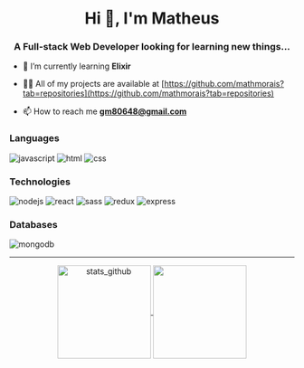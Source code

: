 <h1 align="center">Hi 👋, I'm Matheus</h1>
<h3 align="center">A Full-stack Web Developer looking for learning new things...</h3>

- 🌱 I’m currently learning **Elixir**

- 👨‍💻 All of my projects are available at [https://github.com/mathmorais?tab=repositories](https://github.com/mathmorais?tab=repositories)

- 📫 How to reach me **gm80648@gmail.com**

<h3 align="left">Languages
</h3>

<div align="left">
    <img alt="javascript" src="https://img.shields.io/badge/javascript%20-%23323330.svg?&style=for-the-badge&logo=javascript&logoColor=%23F7DF1E">
    <img alt="html" src="https://img.shields.io/badge/html5%20-%23E34F26.svg?&style=for-the-badge&logo=html5&logoColor=white">
    <img alt="css" src="https://img.shields.io/badge/css3%20-%231572B6.svg?&style=for-the-badge&logo=css3&logoColor=white">
    
</div>

<h3 align="left">Technologies
</h3>

<div align="left">
    <img alt="nodejs" src="https://img.shields.io/badge/node.js%20-%2343853D.svg?&style=for-the-badge&logo=node.js&logoColor=white"/>
    <img alt="react" src="https://img.shields.io/badge/react%20-%2320232a.svg?&style=for-the-badge&logo=react&logoColor=%2361DAFB"/>
    <img alt="sass" src="https://img.shields.io/badge/SASS%20-hotpink.svg?&style=for-the-badge&logo=SASS&logoColor=white"/>
    <img alt="redux" src="https://img.shields.io/badge/redux%20-%23593d88.svg?&style=for-the-badge&logo=redux&logoColor=white"/>
    <img alt="express" src="https://img.shields.io/badge/express.js%20-%23404d59.svg?&style=for-the-badge"/>

</div>

</div>

<h3 align="left">Databases
</h3>

<div align="left">
 <img alt="mongodb" src ="https://img.shields.io/badge/MongoDB-%234ea94b.svg?&style=for-the-badge&logo=mongodb&logoColor=white"/>
</div>

<hr>
<div align="center">
    <a href="https://github.com/mathmorais">
       <img height=165 align="center" alt="stats_github" src="https://github-readme-stats.vercel.app/api?username=mathmorais&show_icons=true&locale=en&theme=dark">
    </a>
    <a href="https://wakatime.com/@mathmorais">
        <img alt="" height=165 align="center" alt="lang_wakatime" src="https://github-readme-stats.vercel.app/api/wakatime?username=mathmorais&theme=dark&layout=compact">
    </a>
</div>
